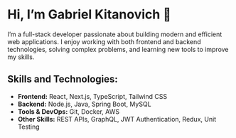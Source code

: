 # Hi, I’m Gabriel Kitanovich 👋

I’m a full-stack developer passionate about building modern and efficient web applications. I enjoy working with both frontend and backend technologies, solving complex problems, and learning new tools to improve my skills. 

## Skills and Technologies:
- **Frontend:** React, Next.js, TypeScript, Tailwind CSS
- **Backend:** Node.js, Java, Spring Boot, MySQL
- **Tools & DevOps:** Git, Docker, AWS
- **Other Skills:** REST APIs, GraphQL, JWT Authentication, Redux, Unit Testing
